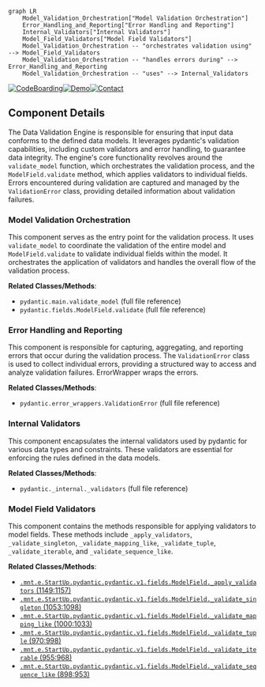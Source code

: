 ```mermaid
graph LR
    Model_Validation_Orchestration["Model Validation Orchestration"]
    Error_Handling_and_Reporting["Error Handling and Reporting"]
    Internal_Validators["Internal Validators"]
    Model_Field_Validators["Model Field Validators"]
    Model_Validation_Orchestration -- "orchestrates validation using" --> Model_Field_Validators
    Model_Validation_Orchestration -- "handles errors during" --> Error_Handling_and_Reporting
    Model_Validation_Orchestration -- "uses" --> Internal_Validators
```
[![CodeBoarding](https://img.shields.io/badge/Generated%20by-CodeBoarding-9cf?style=flat-square)](https://github.com/CodeBoarding/GeneratedOnBoardings)[![Demo](https://img.shields.io/badge/Try%20our-Demo-blue?style=flat-square)](https://www.codeboarding.org/demo)[![Contact](https://img.shields.io/badge/Contact%20us%20-%20codeboarding@gmail.com-lightgrey?style=flat-square)](mailto:codeboarding@gmail.com)

## Component Details

The Data Validation Engine is responsible for ensuring that input data conforms to the defined data models. It leverages pydantic's validation capabilities, including custom validators and error handling, to guarantee data integrity. The engine's core functionality revolves around the `validate_model` function, which orchestrates the validation process, and the `ModelField.validate` method, which applies validators to individual fields. Errors encountered during validation are captured and managed by the `ValidationError` class, providing detailed information about validation failures.

### Model Validation Orchestration
This component serves as the entry point for the validation process. It uses `validate_model` to coordinate the validation of the entire model and `ModelField.validate` to validate individual fields within the model. It orchestrates the application of validators and handles the overall flow of the validation process.


**Related Classes/Methods**:

- `pydantic.main.validate_model` (full file reference)
- `pydantic.fields.ModelField.validate` (full file reference)


### Error Handling and Reporting
This component is responsible for capturing, aggregating, and reporting errors that occur during the validation process. The `ValidationError` class is used to collect individual errors, providing a structured way to access and analyze validation failures. ErrorWrapper wraps the errors.


**Related Classes/Methods**:

- `pydantic.error_wrappers.ValidationError` (full file reference)


### Internal Validators
This component encapsulates the internal validators used by pydantic for various data types and constraints. These validators are essential for enforcing the rules defined in the data models.


**Related Classes/Methods**:

- `pydantic._internal._validators` (full file reference)


### Model Field Validators
This component contains the methods responsible for applying validators to model fields. These methods include `_apply_validators`, `_validate_singleton`, `_validate_mapping_like`, `_validate_tuple`, `_validate_iterable`, and `_validate_sequence_like`.


**Related Classes/Methods**:

- <a href="https://github.com/pydantic/pydantic/blob/master/pydantic/v1/fields.py#L1149-L1157" target="_blank" rel="noopener noreferrer">`.mnt.e.StartUp.pydantic.pydantic.v1.fields.ModelField._apply_validators` (1149:1157)</a>
- <a href="https://github.com/pydantic/pydantic/blob/master/pydantic/v1/fields.py#L1053-L1098" target="_blank" rel="noopener noreferrer">`.mnt.e.StartUp.pydantic.pydantic.v1.fields.ModelField._validate_singleton` (1053:1098)</a>
- <a href="https://github.com/pydantic/pydantic/blob/master/pydantic/v1/fields.py#L1000-L1033" target="_blank" rel="noopener noreferrer">`.mnt.e.StartUp.pydantic.pydantic.v1.fields.ModelField._validate_mapping_like` (1000:1033)</a>
- <a href="https://github.com/pydantic/pydantic/blob/master/pydantic/v1/fields.py#L970-L998" target="_blank" rel="noopener noreferrer">`.mnt.e.StartUp.pydantic.pydantic.v1.fields.ModelField._validate_tuple` (970:998)</a>
- <a href="https://github.com/pydantic/pydantic/blob/master/pydantic/v1/fields.py#L955-L968" target="_blank" rel="noopener noreferrer">`.mnt.e.StartUp.pydantic.pydantic.v1.fields.ModelField._validate_iterable` (955:968)</a>
- <a href="https://github.com/pydantic/pydantic/blob/master/pydantic/v1/fields.py#L898-L953" target="_blank" rel="noopener noreferrer">`.mnt.e.StartUp.pydantic.pydantic.v1.fields.ModelField._validate_sequence_like` (898:953)</a>